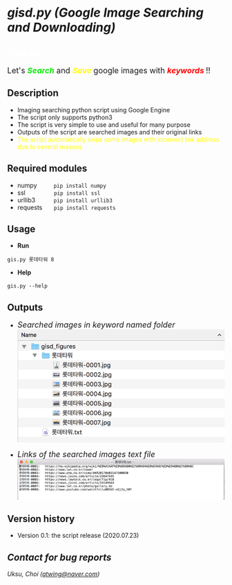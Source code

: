 # _**gisd.py (Google Image Searching and Downloading)**_

## <font color=white>_Feature_</font>
<font size=4>Let's <font color=grean><b>_Search_</b></font> and <font color=yellow><b>_Save_</b> </font>google images with <font color=red><b>_keywords_ </b></font>!!</font>

## Description
+ Imaging searching python script using Google Engine
+ The script only supports python3
+ The script is very simple to use and useful for many purpose
+ Outputs of the script are searched images and their original links
+ <font color=yellow>The script automatically skips some images with incorrect link address due to several reasons</font>

## Required modules
+ numpy &nbsp;&nbsp;&nbsp;&nbsp;&nbsp;&nbsp;&nbsp;``` pip install numpy```
+ ssl &nbsp;&nbsp;&nbsp;&nbsp;&nbsp;&nbsp;&nbsp;&nbsp;&nbsp;&nbsp;&nbsp;&nbsp;&nbsp;&nbsp;``` pip install ssl```
+ urllib3 &nbsp;&nbsp;&nbsp;&nbsp;&nbsp;&nbsp;&nbsp;&nbsp;``` pip install urllib3```
+ requests &nbsp;&nbsp;&nbsp;&nbsp;``` pip install requests```

## Usage
+ <b>Run </b>
```
gis.py 롯데타워 8
```
+ <b>Help</b>
```
gis.py --help
```

## Outputs
* <font size=4>_Searched images in keyword named folder_</font>
![](assets/README-169ae535.png)

* <font size=4>_Links  of the searched images text file_</font>
![](assets/README-95c20b9e.png)

## Version history
+ Version 0.1: the script release (2020.07.23)

## _Contact for bug reports_
_Uksu, Choi (qtwing@naver.com)_
